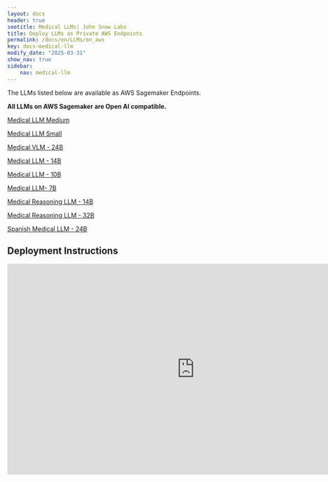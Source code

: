 ```yaml
---
layout: docs
header: true
seotitle: Medical LLMs| John Snow Labs
title: Deploy LLMs as Private AWS Endpoints
permalink: /docs/en/LLMs/on_aws
key: docs-medical-llm
modify_date: "2025-03-31"
show_nav: true
sidebar:
    nav: medical-llm
---
```


The LLMs listed below are available as AWS Sagemaker Endpoints.

**All LLMs on AWS Sagemaker are Open AI compatible.**

[Medical LLM Medium](https://aws.amazon.com/marketplace/pp/prodview-z4jqmczvwgtby)

[Medical LLM Small](https://aws.amazon.com/marketplace/pp/prodview-yrajldynampw4)

[Medical VLM - 24B](https://aws.amazon.com/marketplace/pp/prodview-sagwxj5hcox4o)

[Medical LLM - 14B](https://aws.amazon.com/marketplace/pp/prodview-u5vx4onx5kucy)

[Medical LLM - 10B](https://aws.amazon.com/marketplace/pp/prodview-x3uprn5edkwdq)

[Medical LLM- 7B](https://aws.amazon.com/marketplace/pp/prodview-dn7ktdl2sg7bi)

[Medical Reasoning LLM - 14B](https://aws.amazon.com/marketplace/pp/prodview-6uqc7fr4rrpti)

[Medical Reasoning LLM - 32B](https://aws.amazon.com/marketplace/pp/prodview-x5bfvnroddgfe)

[Spanish Medical LLM - 24B](https://aws.amazon.com/marketplace/pp/prodview-5njzrglnfav6y)






## Deployment Instructions

<iframe width="853" height="480" src="https://www.youtube.com/embed/i04iYe4U9C0" title="Medical Language Models as AWS SageMaker private API endpoints" frameborder="0" allow="accelerometer; autoplay; clipboard-write; encrypted-media; gyroscope; picture-in-picture; web-share" referrerpolicy="strict-origin-when-cross-origin" allowfullscreen></iframe> 



